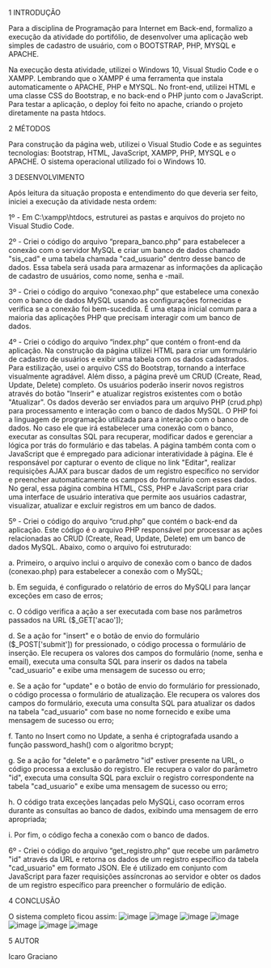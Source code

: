 1 INTRODUÇÃO

Para a disciplina de Programação para Internet em Back-end, formalizo a execução da atividade do portifólio, de desenvolver uma aplicação web simples de cadastro de usuário, com o BOOTSTRAP, PHP, MYSQL e APACHE. 

Na execução desta atividade, utilizei o Windows 10, Visual Studio Code e o XAMPP. Lembrando que o XAMPP é uma ferramenta que instala automaticamente o APACHE, PHP e MYSQL. No front-end, utilizei HTML e uma classe CSS do Bootstrap, e no back-end o PHP junto com o JavaScript. Para testar a aplicação, o deploy foi feito no apache, criando o projeto diretamente na pasta htdocs.
	
2 MÉTODOS

Para construção da página web, utilizei o Visual Studio Code e as seguintes tecnologias: Bootstrap, HTML, JavaScript, XAMPP, PHP, MYSQL e o APACHE. O sistema operacional utilizado foi o Windows 10.
  
3 DESENVOLVIMENTO

Após leitura da situação proposta e entendimento do que deveria ser feito, iniciei a execução da atividade nesta ordem:

1º - Em C:\xampp\htdocs, estruturei as pastas e arquivos do projeto no Visual Studio Code. 

2º - Criei o código do arquivo “prepara_banco.php” para estabelecer a conexão com o servidor MySQL e criar um banco de dados chamado "sis_cad" e uma tabela chamada "cad_usuario" dentro desse banco de dados. Essa tabela será usada para armazenar as informações da aplicação de cadastro de usuários, como nome, senha e -mail.

3º - Criei o código do arquivo “conexao.php” que estabelece uma conexão com o banco de dados MySQL usando as configurações fornecidas e verifica se a conexão foi bem-sucedida. É uma etapa inicial comum para a maioria das aplicações PHP que precisam interagir com um banco de dados.

4º - Criei o código do arquivo “index.php” que contém o front-end da aplicação. Na construção da página utilizei HTML para criar um formulário de cadastro de usuários e exibir uma tabela com os dados cadastrados. Para estilização, usei o arquivo CSS do Bootstrap, tornando a interface visualmente agradável.
Além disso, a página prevê um CRUD (Create, Read, Update, Delete) completo. Os usuários poderão inserir novos registros através do botão "Inserir" e atualizar registros existentes com o botão "Atualizar". Os dados deverão ser enviados para um arquivo PHP (crud.php) para processamento e interação com o banco de dados MySQL.
O PHP foi a linguagem de programação utilizada para a interação com o banco de dados. No caso ele que irá estabelecer uma conexão com o banco, executar as consultas SQL para recuperar, modificar dados e gerenciar a lógica por trás do formulário e das tabelas.
A página também conta com o JavaScript que é empregado para adicionar interatividade à página. Ele é responsável por capturar o evento de clique no link "Editar", realizar requisições AJAX para buscar dados de um registro específico no servidor e preencher automaticamente os campos do formulário com esses dados.
No geral, essa página combina HTML, CSS, PHP e JavaScript para criar uma interface de usuário interativa que permite aos usuários cadastrar, visualizar, atualizar e excluir registros em um banco de dados.

5º - Criei o código do arquivo “crud.php” que contém o back-end da aplicação. Este código é o arquivo PHP responsável por processar as ações relacionadas ao CRUD (Create, Read, Update, Delete) em um banco de dados MySQL. Abaixo, como o arquivo foi estruturado:

a.	Primeiro, o arquivo inclui o arquivo de conexão com o banco de dados (conexao.php) para estabelecer a conexão com o MySQL;

b.	Em seguida, é configurado o relatório de erros do MySQLI para lançar exceções em caso de erros;

c.	O código verifica a ação a ser executada com base nos parâmetros passados na URL ($_GET['acao']);

d.	Se a ação for "insert" e o botão de envio do formulário ($_POST['submit']) for pressionado, o código processa o formulário de inserção. Ele recupera os valores dos campos do formulário (nome, senha e email), executa uma consulta SQL para inserir os dados na tabela "cad_usuario" e exibe uma mensagem de sucesso ou erro;

e.	Se a ação for "update" e o botão de envio do formulário for pressionado, o código processa o formulário de atualização. Ele recupera os valores dos campos do formulário, executa uma consulta SQL para atualizar os dados na tabela "cad_usuario" com base no nome fornecido e exibe uma mensagem de sucesso ou erro;

f.	Tanto no Insert como no Update, a senha é criptografada usando a função password_hash() com o algoritmo bcrypt;

g.	Se a ação for "delete" e o parâmetro "id" estiver presente na URL, o código processa a exclusão do registro. Ele recupera o valor do parâmetro "id", executa uma consulta SQL para excluir o registro correspondente na tabela "cad_usuario" e exibe uma mensagem de sucesso ou erro;

h.	O código trata exceções lançadas pelo MySQLi, caso ocorram erros durante as consultas ao banco de dados, exibindo uma mensagem de erro apropriada;

i.	Por fim, o código fecha a conexão com o banco de dados.

6º - Criei o código do arquivo “get_registro.php” que recebe um parâmetro "id" através da URL e retorna os dados de um registro específico da tabela "cad_usuario" em formato JSON. Ele é utilizado em conjunto com JavaScript para fazer requisições assíncronas ao servidor e obter os dados de um registro específico para preencher o formulário de edição.

4 CONCLUSÃO

O sistema completo ficou assim:
![image](https://github.com/icarograciano/cadastro-simplificado/assets/70548062/bde637dc-a04e-4b69-b1f4-6d6c7da52128)
![image](https://github.com/icarograciano/cadastro-simplificado/assets/70548062/35e5004c-78d9-49e4-a2f0-762dc618fab1)
![image](https://github.com/icarograciano/cadastro-simplificado/assets/70548062/65e0be37-0d89-472c-96d3-3050d8a23cbd)
![image](https://github.com/icarograciano/cadastro-simplificado/assets/70548062/e86b78a6-dcba-45be-bc9f-367de69c7a2a)
![image](https://github.com/icarograciano/cadastro-simplificado/assets/70548062/b8fbdc57-1af6-408b-97b0-ce31b14ceadb)
![image](https://github.com/icarograciano/cadastro-simplificado/assets/70548062/ec74c2c4-a927-4bfb-aaa2-9840d51b1b18)
![image](https://github.com/icarograciano/cadastro-simplificado/assets/70548062/62b38387-d6d3-44c3-89e6-397491fa72cb)


 5 AUTOR
 
 Icaro Graciano
 
 
 
 




